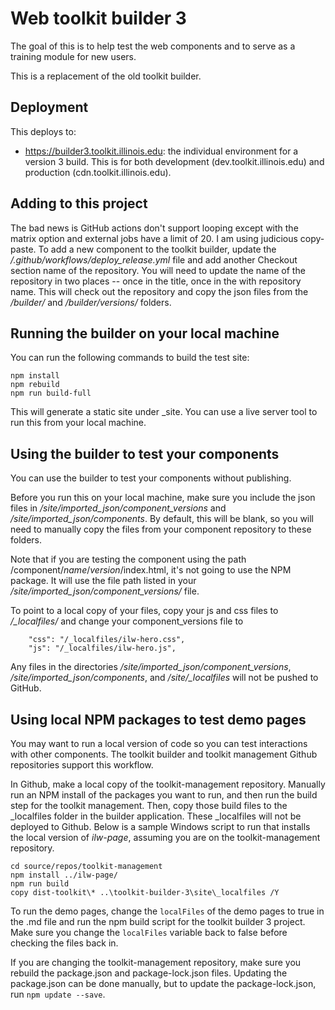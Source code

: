 # Web toolkit builder 3

The goal of this is to help test the web components and to serve as a training module for new users. 

This is a replacement of the old toolkit builder.

## Deployment

This deploys to:
* https://builder3.toolkit.illinois.edu: the individual environment for a version 3 build. This is for both development (dev.toolkit.illinois.edu) and production (cdn.toolkit.illinois.edu).

## Adding to this project

The bad news is GitHub actions don't support looping except with the matrix option and external jobs have a limit of 20. I am using judicious copy-paste. To add a new component to the toolkit builder, update the */.github/workflows/deploy_release.yml* file and add another Checkout section  name of the repository. You will need to update the name of the repository in two places -- once in the title, once in the with repository name. This will check out the repository and copy the json files from the */builder/* and */builder/versions/* folders.

## Running the builder on your local machine

You can run the following commands to build the test site:

````
npm install
npm rebuild
npm run build-full
````

This will generate a static site under _site. You can use a live server tool to run this from your local machine. 

## Using the builder to test your components

You can use the builder to test your components without publishing. 

Before you run this on your local machine, make sure you include the json files in */site/imported_json/component_versions* and */site/imported_json/components*. By default, this will be blank, so you will need to manually copy the files from your component repository to these folders. 

Note that if you are testing the component using the path /component/*name*/*version*/index.html, it's not going to use the NPM package. It will use the file path listed in your */site/imported_json/component_versions/* file. 

To point to a local copy of your files, copy your js and css files to */_localfiles/* and change your component_versions file to

```
    "css": "/_localfiles/ilw-hero.css",
    "js": "/_localfiles/ilw-hero.js",
```

Any files in the directories */site/imported_json/component_versions*, */site/imported_json/components*, and */site/_localfiles* will not be pushed to GitHub. 

## Using local NPM packages to test demo pages

You may want to run a local version of code so you can test interactions with other components. The toolkit builder and toolkit management Github repositories support this workflow. 

In Github, make a local copy of the toolkit-management repository. Manually run an NPM install of the packages you want to run, and then run the build step for the toolkit management. Then, copy those build files to the _localfiles folder in the builder application. These _localfiles will not be deployed to Github. Below is a sample Windows script to run that installs the local version of *ilw-page*, assuming you are on the toolkit-management repository. 

```
cd source/repos/toolkit-management
npm install ../ilw-page/
npm run build
copy dist-toolkit\* ..\toolkit-builder-3\site\_localfiles /Y
```

To run the demo pages, change the `localFiles` of the demo pages to true in the .md file and run the npm build script for the toolkit builder 3 project. Make sure you change the `localFiles` variable back to false before checking the files back in. 

If you are changing the toolkit-management repository, make sure you rebuild the package.json and package-lock.json files. Updating the package.json can be done manually, but to update the package-lock.json, run `npm update --save`.